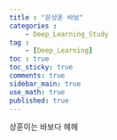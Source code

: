 ```yaml
---
title : "문상훈 바보"
categories :
    - Deep_Learning_Study
tag :
    - [Deep_Learning]
toc : true
toc_sticky: true
comments: true
sidebar_main: true
use_math: true
published: true
---
```


상훈이는 바보다 헤헤